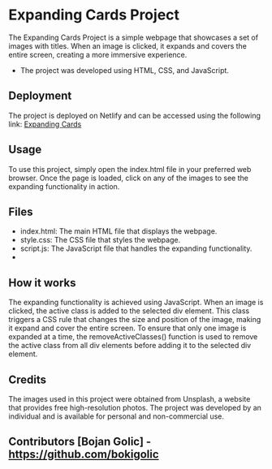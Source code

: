 # Expanding Cards Project
The Expanding Cards Project is a simple webpage that showcases a set of images with titles. When an image is clicked, it expands and covers the entire screen, creating a more immersive experience. 

- The project was developed using HTML, CSS, and JavaScript.

## Deployment
The project is deployed on Netlify and can be accessed using the following link: [Expanding Cards](https://expandingcardsqw.netlify.app/)

## Usage
To use this project, simply open the index.html file in your preferred web browser. Once the page is loaded, click on any of the images to see the expanding functionality in action.

## Files
- index.html: The main HTML file that displays the webpage.
- style.css: The CSS file that styles the webpage.
- script.js: The JavaScript file that handles the expanding functionality.
- 
## How it works
The expanding functionality is achieved using JavaScript. When an image is clicked, the active class is added to the selected div element. This class triggers a CSS rule that changes the size and position of the image, making it expand and cover the entire screen. To ensure that only one image is expanded at a time, the removeActiveClasses() function is used to remove the active class from all div elements before adding it to the selected div element.

## Credits
The images used in this project were obtained from Unsplash, a website that provides free high-resolution photos. The project was developed by an individual and is available for personal and non-commercial use.


## Contributors [Bojan Golic] - https://github.com/bokigolic 
